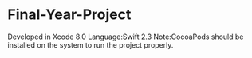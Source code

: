 # Final-Year-Project
Developed in Xcode 8.0
Language:Swift 2.3
Note:CocoaPods should be installed on the system to run the project properly.
